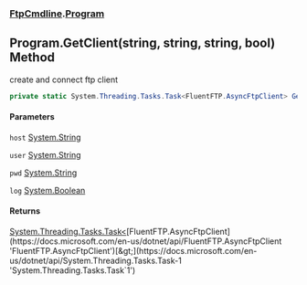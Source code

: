 ### [FtpCmdline](FtpCmdline.md 'FtpCmdline').[Program](Program.md 'FtpCmdline.Program')

## Program.GetClient(string, string, string, bool) Method

create and connect ftp client

```csharp
private static System.Threading.Tasks.Task<FluentFTP.AsyncFtpClient> GetClient(string host, string user, string pwd, bool log);
```
#### Parameters

<a name='FtpCmdline.Program.GetClient(string,string,string,bool).host'></a>

`host` [System.String](https://docs.microsoft.com/en-us/dotnet/api/System.String 'System.String')

<a name='FtpCmdline.Program.GetClient(string,string,string,bool).user'></a>

`user` [System.String](https://docs.microsoft.com/en-us/dotnet/api/System.String 'System.String')

<a name='FtpCmdline.Program.GetClient(string,string,string,bool).pwd'></a>

`pwd` [System.String](https://docs.microsoft.com/en-us/dotnet/api/System.String 'System.String')

<a name='FtpCmdline.Program.GetClient(string,string,string,bool).log'></a>

`log` [System.Boolean](https://docs.microsoft.com/en-us/dotnet/api/System.Boolean 'System.Boolean')

#### Returns
[System.Threading.Tasks.Task&lt;](https://docs.microsoft.com/en-us/dotnet/api/System.Threading.Tasks.Task-1 'System.Threading.Tasks.Task`1')[FluentFTP.AsyncFtpClient](https://docs.microsoft.com/en-us/dotnet/api/FluentFTP.AsyncFtpClient 'FluentFTP.AsyncFtpClient')[&gt;](https://docs.microsoft.com/en-us/dotnet/api/System.Threading.Tasks.Task-1 'System.Threading.Tasks.Task`1')